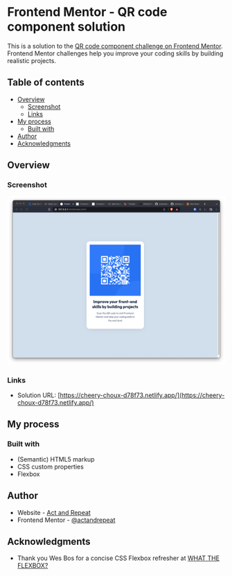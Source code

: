 # Frontend Mentor - QR code component solution

This is a solution to the [QR code component challenge on Frontend Mentor](https://www.frontendmentor.io/challenges/qr-code-component-iux_sIO_H). Frontend Mentor challenges help you improve your coding skills by building realistic projects.

## Table of contents

- [Overview](#overview)
  - [Screenshot](#screenshot)
  - [Links](#links)
- [My process](#my-process)
  - [Built with](#built-with)
- [Author](#author)
- [Acknowledgments](#acknowledgments)

## Overview

### Screenshot

![](./screenshot.png)

### Links

- Solution URL: [https://cheery-choux-d78f73.netlify.app/](https://cheery-choux-d78f73.netlify.app/)

## My process

### Built with

- (Semantic) HTML5 markup
- CSS custom properties
- Flexbox

## Author

- Website - [Act and Repeat](https://www.youtube.com/@actandrepeat)
- Frontend Mentor - [@actandrepeat](https://www.frontendmentor.io/profile/actandrepeat)

## Acknowledgments

- Thank you Wes Bos for a concise CSS Flexbox refresher at [WHAT THE FLEXBOX?](https://flexbox.io/)
